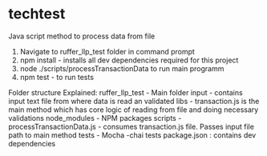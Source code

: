 # techtest
Java script method to process data from file

1. Navigate to ruffer_llp_test folder in command prompt
2. npm install - installs all dev dependencies required for this project
3. node ./scripts/processTransactionData  to run main programm
4. npm test - to run tests 

Folder structure Explained:
ruffer_llp_test - Main folder
	input - contains input text file from where data is read an validated
	libs - transaction.js is the main method which has core logic of reading from file and doing necessary validations
	node_modules - NPM packages
	scripts - processTransactionData.js - consumes transaction.js file. Passes input file path to main method
	tests - Mocha -chai tests
	package.json : contains dev dependencies
